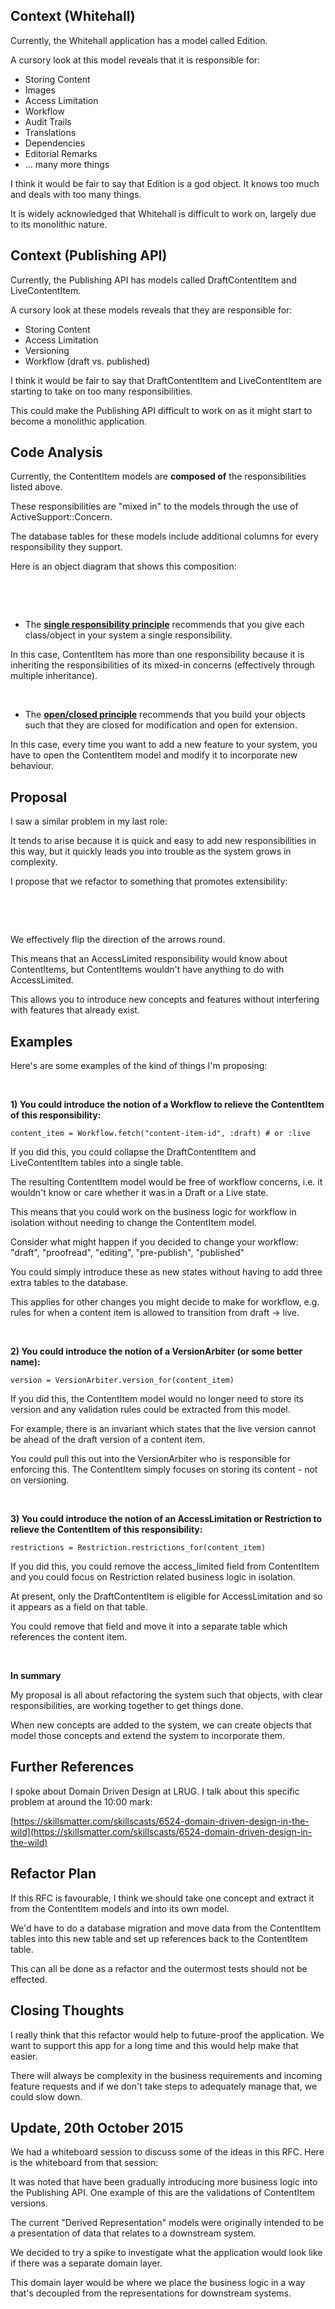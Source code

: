 ## Context (Whitehall)

Currently, the Whitehall application has a model called Edition.

A cursory look at this model reveals that it is responsible for:

- Storing Content
- Images
- Access Limitation
- Workflow
- Audit Trails
- Translations
- Dependencies
- Editorial Remarks
- ... many more things

I think it would be fair to say that Edition is a god object.&nbsp;It knows too much and deals with too many things.

It is widely acknowledged that Whitehall is difficult to work on, largely due to its monolithic nature.

## Context (Publishing API)

Currently, the Publishing API has models called DraftContentItem and LiveContentItem.

A cursory look at these models reveals that they are responsible for:

- Storing Content
- Access Limitation
- Versioning
- Workflow (draft vs. published)

I think it would be fair to say that DraftContentItem and LiveContentItem are starting to take on too many responsibilities.

This could make the Publishing API difficult to work on as it might start to become a monolithic application.

## Code Analysis

Currently, the ContentItem models are **composed of** the responsibilities listed above.

These responsibilities are "mixed in" to the models through the use of ActiveSupport::Concern.

The database tables for these models include additional columns for every responsibility they support.

Here is an object diagram that shows this composition:

&nbsp;

&nbsp;

- The **[single responsibility principle](https://en.wikipedia.org/wiki/Single_responsibility_principle)** recommends that you give each class/object in your system a single responsibility.

In this case, ContentItem has more than one responsibility because it is inheriting the responsibilities of its mixed-in concerns (effectively through multiple inheritance).

&nbsp;

- The **[open/closed principle](https://en.wikipedia.org/wiki/Open/closed_principle)** recommends that you build your objects such that they are closed for modification and open for extension.

In this case, every time you want to add a new feature to your system, you have to open the ContentItem model and modify it to incorporate new behaviour.

## Proposal

I saw a similar problem in my last role:

It tends to arise because it is quick and easy to add new responsibilities in this way, but it quickly leads you into trouble as the system grows in complexity.

I propose that we refactor to something that promotes extensibility:

&nbsp;

&nbsp;

We effectively flip the direction of the arrows round.

This means that an AccessLimited responsibility would know about ContentItems, but ContentItems wouldn't have anything to do with AccessLimited.

This allows you to introduce new concepts and features without interfering with features that already exist.

## Examples

Here's are some examples of the kind of things I'm proposing:

&nbsp;

**1) You could introduce the notion of a Workflow to relieve the ContentItem of this responsibility:**

```
content_item = Workflow.fetch("content-item-id", :draft) # or :live
```

If you did this, you could collapse the DraftContentItem and LiveContentItem tables into a single table.

The resulting ContentItem model would be free of workflow concerns, i.e. it wouldn't know or care whether it was in a Draft or a Live state.

This means that you could work on the business logic for workflow in isolation without needing to change the ContentItem model.

Consider what might happen if you decided to change your workflow: "draft", "proofread", "editing", "pre-publish", "published"

You could simply introduce these as new states without having to add three extra tables to the database.

This applies for other changes you might decide to make for workflow, e.g. rules for when a content item is allowed to transition from draft -\> live.

&nbsp;

**2) You could introduce the notion of a VersionArbiter (or some better name):**

```
version = VersionArbiter.version_for(content_item)
```

If you did this, the ContentItem model would no longer need to store its version and any validation rules could be extracted from this model.

For example, there is an invariant which states that the live version cannot be ahead of the draft version of a content item.

You could pull this out into the VersionArbiter who is responsible for enforcing this. The ContentItem simply focuses on storing its content - not on versioning.

&nbsp;

**3) You could introduce the notion of an AccessLimitation or Restriction to relieve the ContentItem of this responsibility:**

```
restrictions = Restriction.restrictions_for(content_item)
```

If you did this, you could remove the access\_limited field from ContentItem and you could focus on Restriction related business logic in isolation.

At present, only the DraftContentItem is eligible for AccessLimitation and so it appears as a field on that table.

You could remove that field and move it into a separate table which references the content item.

&nbsp;

**In summary**

My proposal is all about refactoring the system such that objects, with clear responsibilities, are working together to get things done.

When new concepts are added to the system, we can create objects that model those concepts and extend the system to incorporate them.

## Further References

I spoke about Domain Driven Design at LRUG. I talk about this specific problem at around the 10:00 mark:

[https://skillsmatter.com/skillscasts/6524-domain-driven-design-in-the-wild](https://skillsmatter.com/skillscasts/6524-domain-driven-design-in-the-wild)

## Refactor Plan

If this RFC is favourable, I think we should take one concept and extract it from the ContentItem models and into its own model.

We'd have to do a database migration and move data from the ContentItem tables into this new table and set up references back to the ContentItem table.

This can all be done as a refactor and the outermost tests should not be effected.

## Closing Thoughts

I really think that this refactor would help to future-proof the application. We want to support this app for a long time and this would help make that easier.

There will always be complexity in the business requirements and incoming feature requests and if we don't take steps to adequately manage that, we could slow down.

## Update, 20th October 2015

We had a whiteboard session to discuss some of the ideas in this RFC. Here is the whiteboard from that session:

It was noted that have been gradually introducing more business logic into the Publishing API. One example of this are the validations of ContentItem versions.

The current "Derived Representation" models were originally intended to be a presentation of data that relates to a downstream system.

We decided to try a spike to investigate what the application would look like if there was a separate domain layer.

This domain layer would be where we place the business logic in a way that's decoupled from the representations for downstream systems.

&nbsp;

&nbsp;

